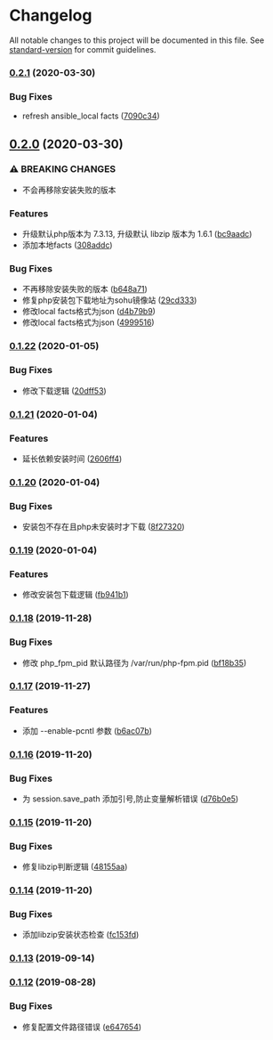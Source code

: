 # Changelog

All notable changes to this project will be documented in this file. See [standard-version](https://github.com/conventional-changelog/standard-version) for commit guidelines.

### [0.2.1](https://github.com/daixijun/ansible-role-php/compare/v0.2.0...v0.2.1) (2020-03-30)


### Bug Fixes

* refresh ansible_local facts ([7090c34](https://github.com/daixijun/ansible-role-php/commit/7090c34ca2aab122487adeb05f4a9f49c8343c81))

## [0.2.0](https://github.com/daixijun/ansible-role-php/compare/v0.1.22...v0.2.0) (2020-03-30)


### ⚠ BREAKING CHANGES

* 不会再移除安装失败的版本

### Features

* 升级默认php版本为 7.3.13, 升级默认 libzip 版本为 1.6.1 ([bc9aadc](https://github.com/daixijun/ansible-role-php/commit/bc9aadcee748a09eb5992e49b412d48e31280bce))
* 添加本地facts ([308addc](https://github.com/daixijun/ansible-role-php/commit/308addc658de9480e38b7640d677332daad7c6ce))


### Bug Fixes

* 不再移除安装失败的版本 ([b648a71](https://github.com/daixijun/ansible-role-php/commit/b648a71ca243104f029d5a0ec28481c700d5adce))
* 修复php安装包下载地址为sohu镜像站 ([29cd333](https://github.com/daixijun/ansible-role-php/commit/29cd3334e62451b539ea2d55a5f8261d241e256c))
* 修改local facts格式为json ([d4b79b9](https://github.com/daixijun/ansible-role-php/commit/d4b79b9775fd5b72205016719461dd9cac354546))
* 修改local facts格式为json ([4999516](https://github.com/daixijun/ansible-role-php/commit/49995165de1c9ff23ac502e1143c03e0e36f4b01))

### [0.1.22](https://github.com/daixijun/ansible-role-php/compare/v0.1.21...v0.1.22) (2020-01-05)


### Bug Fixes

* 修改下载逻辑 ([20dff53](https://github.com/daixijun/ansible-role-php/commit/20dff538b6137418a2ae71a93db8883b8a2323eb))

### [0.1.21](https://github.com/daixijun/ansible-role-php/compare/v0.1.20...v0.1.21) (2020-01-04)


### Features

* 延长依赖安装时间 ([2606ff4](https://github.com/daixijun/ansible-role-php/commit/2606ff4ef93c51a0cfb56a28397beb42f4c05584))

### [0.1.20](https://github.com/daixijun/ansible-role-php/compare/v0.1.19...v0.1.20) (2020-01-04)


### Bug Fixes

* 安装包不存在且php未安装时才下载 ([8f27320](https://github.com/daixijun/ansible-role-php/commit/8f27320dcedfbeb93ebf92d30fce89fa801438be))

### [0.1.19](https://github.com/daixijun/ansible-role-php/compare/v0.1.18...v0.1.19) (2020-01-04)


### Features

* 修改安装包下载逻辑 ([fb941b1](https://github.com/daixijun/ansible-role-php/commit/fb941b10ed95bf1c8d2ca06c8ee5425b95872423))

### [0.1.18](https://github.com/daixijun/ansible-role-php/compare/v0.1.17...v0.1.18) (2019-11-28)


### Bug Fixes

* 修改 php_fpm_pid 默认路径为 /var/run/php-fpm.pid ([bf18b35](https://github.com/daixijun/ansible-role-php/commit/bf18b355396bc55746557955753304c8f624f847))

### [0.1.17](https://github.com/daixijun/ansible-role-php/compare/v0.1.16...v0.1.17) (2019-11-27)


### Features

* 添加 --enable-pcntl 参数 ([b6ac07b](https://github.com/daixijun/ansible-role-php/commit/b6ac07bc20e5826316fab904d5c14e35488e4d49))

### [0.1.16](https://github.com/daixijun/ansible-role-php/compare/v0.1.15...v0.1.16) (2019-11-20)


### Bug Fixes

* 为 session.save_path 添加引号,防止变量解析错误 ([d76b0e5](https://github.com/daixijun/ansible-role-php/commit/d76b0e515458dc556e3f5d5a5e05d8be466166a6))

### [0.1.15](https://github.com/daixijun/ansible-role-php/compare/v0.1.14...v0.1.15) (2019-11-20)


### Bug Fixes

* 修复libzip判断逻辑 ([48155aa](https://github.com/daixijun/ansible-role-php/commit/48155aae9ef6ea106f9b5e16f60ee6a7ff62df86))

### [0.1.14](https://github.com/daixijun/ansible-role-php/compare/v0.1.13...v0.1.14) (2019-11-20)


### Bug Fixes

* 添加libzip安装状态检查 ([fc153fd](https://github.com/daixijun/ansible-role-php/commit/fc153fd5a3844b465278a3f27cfdafc5fa5187c0))

### [0.1.13](https://github.com/daixijun/ansible-role-php/compare/v0.1.12...v0.1.13) (2019-09-14)

### [0.1.12](https://github.com/daixijun/ansible-role-php/compare/v0.1.11...v0.1.12) (2019-08-28)


### Bug Fixes

* 修复配置文件路径错误 ([e647654](https://github.com/daixijun/ansible-role-php/commit/e647654))
